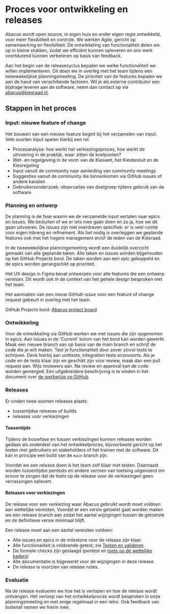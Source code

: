 # Proces voor ontwikkeling en releases

Abacus wordt open source, in eigen huis en onder eigen regie ontwikkeld, voor meer flexibiliteit en controle.
We werken Agile, gericht op samenwerking en flexibiliteit. De ontwikkeling van functionaliteit delen we op in 
kleine stukken, zodat we efficiënt kunnen opleveren en ons werk voortdurend kunnen verbeteren op basis
van feedback.

Aan het begin van de releasecyclus bepalen we welke functionaliteit we willen implementeren. Dit doen we in overleg met
het team tijdens een tweewekelijkse planningsmeeting. De prioriteit van de features bepalen we aan de hand van
verschillende factoren. Wil je als externe contributor een bijdrage leveren aan de software, neem dan contact op via abacus@kiesraad.nl. 

## Stappen in het proces

### Input: nieuwe feature of change

Het bouwen van een nieuwe feature begint bij het verzamelen van input. Vele soorten input spelen hierbij een rol:

- Procesanalyse: hoe werkt het verkiezingsproces, hoe werkt de uitvoering in de praktijk, waar zitten de knelpunten?
- Wet- en regelgeving in de vorm van de Kieswet, het Kiesbesluit en de Kiesregeling
- Input vanuit de community naar aanleiding van community meetings
- Suggesties vanuit de community die binnenkomen via GitHub issues of andere kanalen
- Gebruikersonderzoek: observaties van doelgroep tijdens gebruik van de software

### Planning en ontwerp

De planning is de fase waarin we de verzamelde input vertalen naar epics en issues. We besluiten of we er iets mee gaan
doen en zo ja, hoe we dit gaan uitvoeren. De issues zijn niet overdreven specifiek: er is veel ruimte voor eigen inbreng
en refinement.
Als het nodig is overleggen we geplande features ook met het hogere management en/of de leden van de Kiesraad.

In de tweewekelijkse planningsmeeting wordt een duidelijk overzicht gemaakt van alle geplande taken. Alle taken en
issues worden bijgehouden op het GitHub Projects bord.
De taken worden aan een _epic_ gekoppeld en de epics worden gerangschikt op prioriteit.

Het UX design in Figma bevat ontwerpen voor alle features die een ontwerp vereisen.
Dit wordt ook in de context van het gehele design besproken met het team.

Het aanmaken van een nieuw GitHub-issue voor een feature of change request gebeurt in overleg met het team.

GitHub Projects bord: [Abacus project board](https://github.com/orgs/kiesraad/projects/1)

### Ontwikkeling

Voor de ontwikkeling via GitHub werken we met issues die zijn opgenomen in epics. Aan issues in de 'Current' kolom van het bord kan worden gewerkt. Maak een nieuwe branch aan op basis van de main branch en schrijf de code die je wilt maken. Test je functionaliteit door zover zinvol tests te schrijven. Denk hierbij aan unittests, integration tests enzovoorts. Als je code en de tests klaar zijn en geschikt zijn voor review, maak dan een pull request aan. Wijs reviewers aan. Na review en approval kan de code worden gemerged. Een uitgebreidere beschrijving is te vinden in het document over [de werkwijze op GitHub](</documentatie/github werkwijze.md>). 

### Releases

Er vinden twee soorten releases plaats: 

- tussentijdse releases of builds
- releases voor verkiezingen

#### Tussentijds

Tijdens de bouwfase en tussen verkiezingen kunnen releases worden gedaan als onderdeel van het ontwikkelproces, bijvoorbeeld gericht op het testen met gebruikers en stakeholders of het trainen met de software. Dit kan in principe een build van de `main` branch zijn.

Voordat we een release doen is het team zelf klaar met testen. Daarnaast worden tussentijdse pentests en andere vormen van toetsing uitgevoerd om ervoor te zorgen dat de toets op de release voor de verkiezingen geen verrassingen oplevert.

#### Releases voor verkiezingen

De release voor een verkiezing waar Abacus gebruikt wordt moet voldoen aan wettelijke vereisten. Voordat
er een versie getoetst gaat worden maken we een release branch aan zodat het
aantal wijzigingen tussen de getoetste en de definitieve versie minimaal blijft.

Een release moet aan een aantal vereisten voldoen:

- Alle issues en epics in de milestone voor de release zijn klaar.
- Alle functionaliteit is voldoende getest, zie [Testen en valideren](</documentatie/Testen en kwaliteit.md>).
- De formele checks zijn geslaagd (pentest en [toets op de wettelijke kaders](https://wetten.overheid.nl/BWBR0034180/2023-11-01#Bijlage2))
- Alle documentatie is bijgewerkt voor de wijzigingen in deze release.
- De release is voorzien van release notes.

### Evaluatie

Na de release evalueren we hoe het is verlopen en hoe de release wordt ontvangen. Het verloop van het ontwikkelproces
wordt besproken in onze planningsmeeting en met enige regelmaat in een retro. Ook feedback van buitenaf nemen we hierin
mee.

